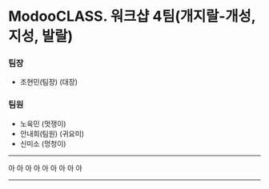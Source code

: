 

# ModooCLASS. 워크샵 4팀(개지랄-개성, 지성, 발랄)


### 팀장
- 조현민(팀장) (대장)

### 팀원
- 노육민 (멋쟁이)
- 안내희(팀원) (귀요미)
- 신미소 (멍청이)

***
아 아 아 아 아
아 아 아 아 
***
